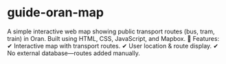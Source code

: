 # guide-oran-map
A simple interactive web map showing public transport routes (bus, tram, train) in Oran. Built using HTML, CSS, JavaScript, and Mapbox.  🔹 Features: ✔ Interactive map with transport routes. ✔ User location &amp; route display. ✔ No external database—routes added manually.
